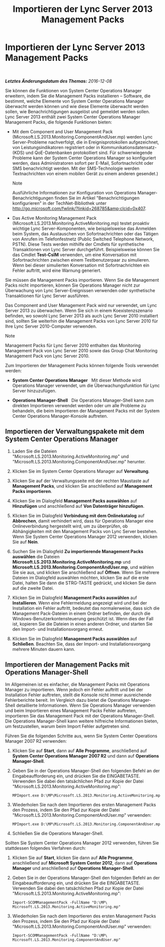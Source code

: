﻿---
title: Importieren der Lync Server 2013 Management Packs
TOCTitle: Importieren der Lync Server 2013 Management Packs
ms:assetid: 846287e1-660f-453f-bdba-b2137b5f0ea1
ms:mtpsurl: https://technet.microsoft.com/de-de/library/JJ205052(v=OCS.15)
ms:contentKeyID: 49294619
ms.date: 12/10/2016
mtps_version: v=OCS.15
ms.translationtype: HT
---

# Importieren der Lync Server 2013 Management Packs

 

_**Letztes Änderungsdatum des Themas:** 2016-12-08_

Sie können die Funktionen von System Center Operations Manager erweitern, indem Sie die Management Packs installieren – Software, die bestimmt, welche Elemente von System Center Operations Manager überwacht werden können und wie diese Elemente überwacht werden sollen, wie Benachrichtigungen ausgelöst und gemeldet werden sollen. Lync Server 2013 enthält zwei System Center Operations Manager Management Packs, die folgende Funktionen bieten:

  - Mit dem Component and User Management Pack (Microsoft.LS.2013.Monitoring.ComponentAndUser.mp) werden Lync Server-Probleme nachverfolgt, die in Ereignisprotokollen aufgezeichnet, von Leistungsindikatoren registriert oder in Kommunikationsdatensatz- (KDS) und QoE-Datenbanken protokolliert sind. Für schwerwiegende Probleme kann der System Center Operations Manager so konfiguriert werden, dass Administratoren sofort per E-Mail, Sofortnachricht oder SMS benachrichtigt werden. Mit der SMS-Technologie werden Textnachrichten von einem mobilen Gerät zu einem anderen gesendet.)
    

    > [!NOTE]
    > Ausführliche Informationen zur Konfiguration von Operations Manager-Benachrichtigungen finden Sie im Artikel "Benachrichtigungen konfigurieren" in der TechNet-Bibliothek unter <A class=uri href="http://go.microsoft.com/fwlink/?linkid=268785%26clcid=0x407">http://go.microsoft.com/fwlink/?linkid=268785&amp;clcid=0x407</A>.



  - Das Active Monitoring Management Pack (Microsoft.LS.2013.Monitoring.ActiveMonitoring.mp) testet proaktiv wichtige Lync Server-Komponenten, wie beispielsweise das Anmelden beim System, das Austauschen von Sofortnachrichten oder das Tätigen von Anrufen im Telefonfestnetz (Public Switched Telephone Network, PSTN). Diese Tests werden mithilfe der Cmdlets für synthetische Transaktionen von Lync Server durchgeführt. Beispielsweise können Sie das Cmdlet **Test-CsIM** verwenden, um eine Konversation mit Sofortnachrichten zwischen einem Testbenutzerpaar zu simulieren. Wenn bei dieser simulierten Konversation mit Sofortnachrichten ein Fehler auftritt, wird eine Warnung generiert.

Sie müssen die Management Packs importieren. Wenn Sie die Management Packs nicht importieren, können Sie Operations Manager nicht zur Überwachung von Lync Server-Ereignissen verwenden oder synthetische Transaktionen für Lync Server ausführen.

Das Component and User Management Pack wird nur verwendet, um Lync Server 2013 zu überwachen. Wenn Sie sich in einem Koexistenzszenario befinden, wo sowohl Lync Server 2013 als auch Lync Server 2010 installiert sind, sollten Sie weiterhin die Management Packs von Lync Server 2010 für Ihre Lync Server 2010-Computer verwenden.


> [!NOTE]
> Management Packs für Lync Server 2010 enthalten das Monitoring Management Pack von Lync Server 2010 sowie das Group Chat Monitoring Management Pack von Lync Server 2010.



Zum Importieren der Management Packs können folgende Tools verwendet werden:

  - **System Center Operations Manager**   Mit dieser Methode wird Operations Manager verwendet, um die Überwachungsfunktion für Lync Server hinzuzufügen.

  - **Operations Manager-Shell**   Die Operations Manager-Shell kann zum direkten Importieren verwendet werden oder um alle Probleme zu behandeln, die beim Importieren der Management Packs mit der System Center Operations Manager-Konsole auftreten.

## Importieren der Verwaltungspakete mit dem System Center Operations Manager

1.  Laden Sie die Dateien "Microsoft.LS.2013.Monitoring.ActiveMonitoring.mp" und "Microsoft.LS.2013.Monitoring.ComponentAndUser.mp" herunter.

2.  Klicken Sie im System Center Operations Manager auf **Verwaltung**.

3.  Klicken Sie auf der Verwaltungsseite mit der rechten Maustaste auf **Management Packs**, und klicken Sie anschließend auf **Management Packs importieren**.

4.  Klicken Sie im Dialogfeld **Management Packs auswählen** auf **Hinzufügen** und anschließend auf **Von Datenträger hinzufügen**.

5.  Klicken Sie im Dialogfeld **Verbindung mit dem Onlinekatalog** auf **Abbrechen**, damit verhindert wird, dass für Operations Manager eine Onlineverbindung hergestellt wird, um zu überprüfen, ob Abhängigkeiten mit den Management Packs von Lync Server bestehen. Wenn Sie System Center Operations Manager 2012 verwenden, klicken Sie auf **Nein**.

6.  Suchen Sie im Dialogfeld **Zu importierende Management Packs auswählen** die Dateien **Microsoft.LS.2013.Monitoring.ActiveMonitoring.mp** und **Microsoft.LS.2013.Monitoring.ComponentAndUser.mp**, und wählen Sie sie aus, und klicken Sie anschließend auf **Öffnen**. Wenn Sie mehrere Dateien im Dialogfeld auswählen möchten, klicken Sie auf die erste Datei, halten Sie dann die STRG-TASTE gedrückt, und klicken Sie dann auf die zweite Datei.

7.  Klicken Sie im Dialogfeld **Management Packs auswählen** auf **Installieren**. Wenn eine Fehlermeldung angezeigt wird und bei der Installation ein Fehler auftritt, bedeutet das normalerweise, dass sich die Management Pack-Dateien in einem Ordner befinden, der durch die Windows-Benutzerkontensteuerung geschützt ist. Wenn dies der Fall ist, kopieren Sie die Dateien in einen anderen Ordner, und starten Sie den Import- und Installationsvorgang erneut.

8.  Klicken Sie im Dialogfeld **Management Packs auswählen** auf **Schließen**. Beachten Sie, dass der Import- und Installationsvorgang mehrere Minuten dauern kann.

## Importieren der Management Packs mit Operations Manager-Shell

Im Allgemeinen ist es einfacher, die Management Packs mit Operations Manager zu importieren. Wenn jedoch ein Fehler auftritt und bei der Installation Fehler auftreten, stellt die Konsole nicht immer ausreichende Fehlerberichte bereit. Im Vergleich dazu bietet die Operations Manager-Shell detaillierte Informationen. Wenn Sie Operations Manager verwenden und beim Importieren eines Management Packs Fehler auftreten, importieren Sie das Management Pack mit der Operations Manager-Shell. Die Operations Manager-Shell kann weitere hilfreiche Informationen bieten, um festzustellen, warum beim Import Fehler aufgetreten sind.

Führen Sie die folgenden Schritte aus, wenn Sie System Center Operations Manager 2007 R2 verwenden:

1.  Klicken Sie auf **Start**, dann auf **Alle Programme**, anschließend auf **System Center Operations Manager 2007 R2** und dann auf **Operations Manager-Shell**.

2.  Geben Sie in der Operations Manager-Shell den folgenden Befehl an der Eingabeaufforderung ein, und drücken Sie die EINGABETASTE. Verwenden Sie dabei den tatsächlichen Pfad zur Kopie der Datei "Microsoft.LS.2013.Monitoring.ActiveMonitoring.mp":
    
        MPImport.exe D:\MP\Microsoft.LS.2013.Monitoring.ActiveMonitoring.mp

3.  Wiederholen Sie nach dem Importieren des ersten Management Packs den Prozess, indem Sie den Pfad zur Kopie der Datei "Microsoft.LS.2013.Monitoring.ComponentAndUser.mp" verwenden:
    
        MPImport.exe D:\MP\Microsoft.LS.2013.Monitoring.ComponentAndUser.mp

4.  Schließen Sie die Operations Manager-Shell.

Sollten Sie System Center Operations Manager 2012 verwenden, führen Sie stattdessen folgendes Verfahren durch:

1.  Klicken Sie auf **Start**, klicken Sie dann auf **Alle Programme**, anschließend auf **Microsoft System Center 2012**, dann auf **Operations Manager** und anschließend auf **Operations Manager-Shell**.

2.  Geben Sie in der Operations Manager-Shell den folgenden Befehl an der Eingabeaufforderung ein, und drücken Sie die EINGABETASTE. Verwenden Sie dabei den tatsächlichen Pfad zur Kopie der Datei "Microsoft.LS.2013.Monitoring.ActiveMonitoring.mp":
    
        Import-SCOMManagementPack -FullName "D:\MP\ Microsoft.LS.2013.Monitoring.ActiveMonitoring.mp"

3.  Wiederholen Sie nach dem Importieren des ersten Management Packs den Prozess, indem Sie den Pfad zur Kopie der Datei "Microsoft.LS.2013.Monitoring.ComponentAndUser.mp" verwenden:
    
        Import-SCOMManagementPack -FullName "D:\MP\ Microsoft.LS.2013.Monitoring.ComponentAndUser.mp"

